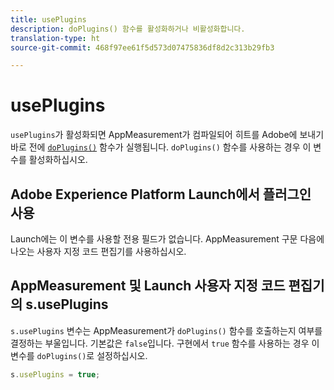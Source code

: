 ```yaml
---
title: usePlugins
description: doPlugins() 함수를 활성화하거나 비활성화합니다.
translation-type: ht
source-git-commit: 468f97ee61f5d573d07475836df8d2c313b29fb3

---
```



# usePlugins

`usePlugins`가 활성화되면 AppMeasurement가 컴파일되어 히트를 Adobe에 보내기 바로 전에 [`doPlugins()`](../functions/doplugins.md) 함수가 실행됩니다. `doPlugins()` 함수를 사용하는 경우 이 변수를 활성화하십시오.

## Adobe Experience Platform Launch에서 플러그인 사용

Launch에는 이 변수를 사용할 전용 필드가 없습니다. AppMeasurement 구문 다음에 나오는 사용자 지정 코드 편집기를 사용하십시오.

## AppMeasurement 및 Launch 사용자 지정 코드 편집기의 s.usePlugins

`s.usePlugins` 변수는 AppMeasurement가 `doPlugins()` 함수를 호출하는지 여부를 결정하는 부울입니다. 기본값은 `false`입니다. 구현에서 `true` 함수를 사용하는 경우 이 변수를 `doPlugins()`로 설정하십시오.

```js
s.usePlugins = true;
```
